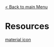 [< Back to main Menu](https://github.com/gsoulie/Mobile-App-Development/blob/master/ionic2-test.md)    

# Resources

[material icon](https://www.angularjswiki.com/angular/angular-material-icons-list-mat-icon-list/)     
